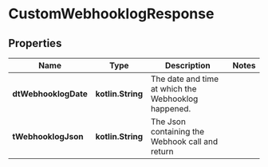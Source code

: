 
# CustomWebhooklogResponse

## Properties
| Name | Type | Description | Notes |
| ------------ | ------------- | ------------- | ------------- |
| **dtWebhooklogDate** | **kotlin.String** | The date and time at which the Webhooklog happened. |  |
| **tWebhooklogJson** | **kotlin.String** | The Json containing the Webhook call and return |  |



